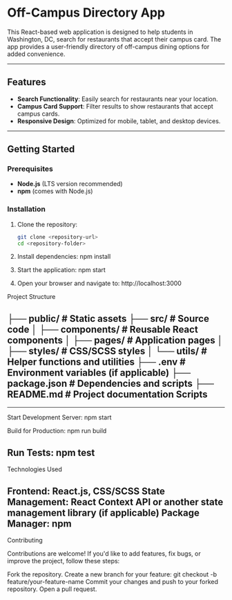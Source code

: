 # Off-Campus Directory App

This React-based web application is designed to help students in Washington, DC, search for restaurants that accept their campus card. The app provides a user-friendly directory of off-campus dining options for added convenience.

---

## Features
- **Search Functionality**: Easily search for restaurants near your location.
- **Campus Card Support**: Filter results to show restaurants that accept campus cards.
- **Responsive Design**: Optimized for mobile, tablet, and desktop devices.

---

## Getting Started

### Prerequisites
- **Node.js** (LTS version recommended)
- **npm** (comes with Node.js)

### Installation
1. Clone the repository:
   ```bash
   git clone <repository-url>
   cd <repository-folder>


2. Install dependencies: 
npm install


3. Start the application:
npm start


4. Open your browser and navigate to:
http://localhost:3000

Project Structure

├── public/         # Static assets
├── src/            # Source code
│   ├── components/ # Reusable React components
│   ├── pages/      # Application pages
│   ├── styles/     # CSS/SCSS styles
│   └── utils/      # Helper functions and utilities
├── .env            # Environment variables (if applicable)
├── package.json    # Dependencies and scripts
├── README.md       # Project documentation
Scripts
---
---
Start Development Server:
npm start

Build for Production:
npm run build

Run Tests:
npm test
---
Technologies Used

Frontend: React.js, CSS/SCSS
State Management: React Context API or another state management library (if applicable)
Package Manager: npm
---
Contributing

Contributions are welcome! If you'd like to add features, fix bugs, or improve the project, follow these steps:

Fork the repository.
Create a new branch for your feature:
git checkout -b feature/your-feature-name
Commit your changes and push to your forked repository.
Open a pull request.
